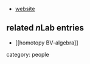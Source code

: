 
* [website](http://math.unice.fr/~brunov/)

## related $n$Lab entries

* [[homotopy BV-algebra]]

category: people